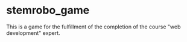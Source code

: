 # stemrobo_game
This is a game for the fulfillment of the completion of  the course "web development" expert.
